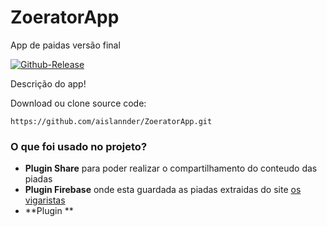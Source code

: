 # ZoeratorApp #
App de paidas versão final

[![Github-Release](https://img.shields.io/github/release/filoe/cscore.svg)](https://github.com/filoe/cscore/releases)

Descrição do app!


Download ou clone source code:

    https://github.com/aislannder/ZoeratorApp.git

    
### O que foi usado no projeto? ###
 - **Plugin Share** para poder realizar o compartilhamento do conteudo das piadas
 - **Plugin Firebase** onde esta guardada as piadas extraidas do site [os vigaristas](https://www.osvigaristas.com.br/)
 - **Plugin **
